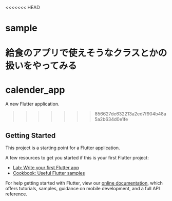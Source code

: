 <<<<<<< HEAD
# sample

給食のアプリで使えそうなクラスとかの扱いをやってみる
=======
# calender_app

A new Flutter application.
>>>>>>> 856627de632213a2ed7f904b48a5a2b634d0e1fe

## Getting Started

This project is a starting point for a Flutter application.

A few resources to get you started if this is your first Flutter project:

- [Lab: Write your first Flutter app](https://flutter.dev/docs/get-started/codelab)
- [Cookbook: Useful Flutter samples](https://flutter.dev/docs/cookbook)

For help getting started with Flutter, view our
[online documentation](https://flutter.dev/docs), which offers tutorials,
samples, guidance on mobile development, and a full API reference.
